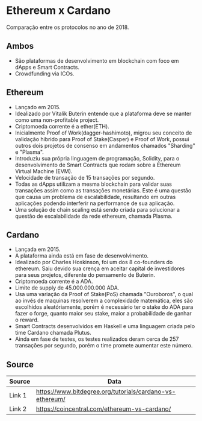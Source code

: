 # Ethereum x Cardano

Comparação entre os protocolos no ano de 2018.

## Ambos

* São plataformas de desenvolvimento em blockchain com foco em dApps e Smart Contracts.
* Crowdfunding via ICOs.

## Ethereum

* Lançado em 2015.
* Idealizado por Vitalik Buterin entende que a plataforma deve se manter como uma non-profitable project.
* Criptomoeda corrente é a ether(ETH).
* Inicialmente Proof of Work(dagger-hashimoto), migrou seu conceito de validação hibrido para Proof of Stake(Casper) e Proof of Work, possui outros dois projetos de consenso em andamentos chamados "Sharding" e "Plasma".
* Introduziu sua própria linguagem de programação, Solidity, para o desenvolvimento de Smart Contracts que rodam sobre a Ethereum Virtual Machine (EVM).
* Velocidade de transação de 15 transações por segundo.
* Todas as dApps utilizam a mesma blockchain para validar suas transações assim como as transações monetárias. Este é uma questão que causa um problema de escalabilidade, resultando em outras aplicações podendo interferir na performance de sua aplicação.
* Uma solução de chain scaling está sendo criada para solucionar a questão de escalabilidade da rede ethereum, chamada Plasma.

## Cardano

* Lançada em 2015.
* A plataforma ainda está em fase de desenvolvimento.
* Idealizado por Charles Hoskinson, foi um dos 8 co-founders do ethereum. Saiu devido sua crença em aceitar capital de investidores para seus projetos, diferente do pensamento de Buterin.
* Criptomoeda corrente é a ADA.
* Limite de supply de 45.000.000.000 ADA.
* Usa uma variação da Proof of Stake(PoS) chamada "Ouroboros", o qual ao invés de maquinas resolverem a complexidade matemática, eles são escolhidos aleatóriamente, porém é necessário ter o stake do ADA para fazer o forge, quanto maior seu stake, maior a probabilidade de ganhar o reward.
* Smart Contracts desenvolvidos em Haskell e uma linguagem criada pelo time Cardano chamada Plutus.
* Ainda em fase de testes, os testes realizados deram cerca de 257 transações por segundo, porém o time promete aumentar este número.

## Source

Source  | Data
------------- | -------------
Link 1  | <https://www.bitdegree.org/tutorials/cardano-vs-ethereum/>
Link 2  | <https://coincentral.com/ethereum-vs-cardano/>
